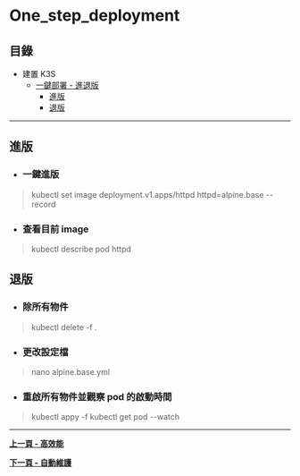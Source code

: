 # One_step_deployment


## 目錄

- 建置 K3S
    - [一鍵部署 - 進退版](#One_step_deployment)
        - [進版](#before)
        - [退版](#after)

---
<h2 id="before">進版</h2>

- ### 一鍵進版
> kubectl set image deployment.v1.apps/httpd httpd=alpine.base --record

- ### 查看目前 image
> kubectl describe pod httpd


<h2 id="after">退版</h2>

- ### 除所有物件
> kubectl delete -f .

- ### 更改設定檔
> nano alpine.base.yml

- ### 重啟所有物件並觀察 pod 的啟動時間
> kubectl appy -f
> kubectl get pod --watch

---
**[上一頁 - 高效能](https://github.com/xuan103/k3s-Enterprise-Application-System/blob/main/Documents/Load_balancing.md)**

**[下一頁 - 自動維護](https://github.com/xuan103/k3s-Enterprise-Application-System/blob/main/Documents/Automatic_maintenance%20.md)**

